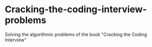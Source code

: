 # Cracking-the-coding-interview-problems
Solving the algorithmic problems of the book "Cracking the Coding Interview"
